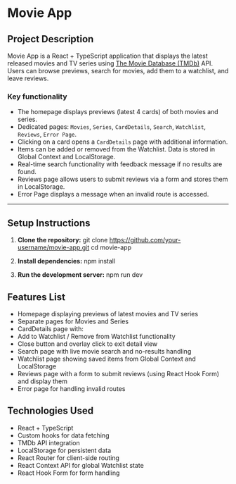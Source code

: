 # Movie App

## Project Description

Movie App is a React + TypeScript application that displays the latest released movies and TV series using [The Movie Database (TMDb)](https://www.themoviedb.org/) API.  
Users can browse previews, search for movies, add them to a watchlist, and leave reviews.

### Key functionality

- The homepage displays previews (latest 4 cards) of both movies and series.
- Dedicated pages: `Movies`, `Series`, `CardDetails`, `Search`, `Watchlist`, `Reviews`, `Error Page`.
- Clicking on a card opens a `CardDetails` page with additional information.
- Items can be added or removed from the Watchlist. Data is stored in Global Context and LocalStorage.
- Real-time search functionality with feedback message if no results are found.
- Reviews page allows users to submit reviews via a form and stores them in LocalStorage.
- Error Page displays a message when an invalid route is accessed.

---

## Setup Instructions

1. **Clone the repository:**
   git clone https://github.com/your-username/movie-app.git
   cd movie-app

2. **Install dependencies:**
   npm install

3. **Run the development server:**
  npm run dev

## Features List

- Homepage displaying previews of latest movies and TV series
- Separate pages for Movies and Series
- CardDetails page with:
- Add to Watchlist / Remove from Watchlist functionality
- Close button and overlay click to exit detail view
- Search page with live movie search and no-results handling
- Watchlist page showing saved items from Global Context and LocalStorage
- Reviews page with a form to submit reviews (using React Hook Form) and display them
- Error page for handling invalid routes

## Technologies Used

- React + TypeScript
- Custom hooks for data fetching
- TMDb API integration
- LocalStorage for persistent data
- React Router for client-side routing
- React Context API for global Watchlist state
- React Hook Form for form handling

